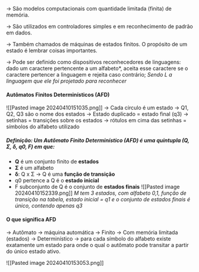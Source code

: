 -> São modelos computacionais com quantidade limitada (finita) de memória.

-> São utilizados em controladores simples e em reconhecimento de padrão em dados.

-> Também chamados de  máquinas de estados finitos. 
O propósito de um estado é lembrar coisas importantes. 

-> Pode ser definido como dispositivos reconhecedores de linguagens: dado um caractere pertencente a um alfabeto*, aceita esse caractere se o caractere pertencer a linguagem e rejeita caso contrário; 
*Sendo L a linguagem que ele foi projetado para reconhecer*

#### Autômatos Finitos Determinísticos (AFD)
![[Pasted image 20240410151035.png]]
-> Cada círculo é um estado
-> Q1, Q2, Q3 são o nome dos estados
-> Estado duplicado = estado final (q3)
-> setinhas = transições sobre os estados
-> rótulos em cima das setinhas = símbolos do alfabeto utilizado
##### Definição: Um Autômato Finito Determinístico (AFD) é uma quintupla (Q, **Σ**, δ, q0, F) em que:
- **Q** é um conjunto finito de **estados**
- **Σ** é um alfabeto
- **δ**: Q x Σ -> Q é uma **função de transição**
- q0 pertence a Q é o **estado inicial**
- F subconjunto de Q é o conjunto de **estados finais**
![[Pasted image 20240410152339.png]]
*M tem 3 estados, com alfabeto 0,1, função de transição na tabela, estado inicial = q1 e o conjunto de estados finais é único, contendo apenas q3*

#### O que significa AFD
-> Autômato -> máquina automática
-> Finito -> Com memória limitada (estados)
-> Determinístico -> para cada símbolo do alfabeto  existe exatamente um estado para onde o qual o autômato pode transitar a partir do único estado ativo.

![[Pasted image 20240410153053.png]]


